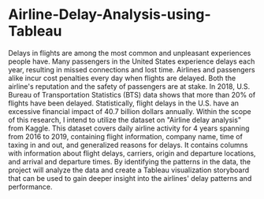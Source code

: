 # Airline-Delay-Analysis-using-Tableau

Delays in flights are among the most common and unpleasant experiences people have. Many passengers in the United States experience delays each year, resulting in missed connections and lost time. Airlines and passengers alike incur cost penalties every day when flights are delayed. Both the airline's reputation and the safety of passengers are at stake. In 2018, U.S. Bureau of Transportation Statistics (BTS) data shows that more than 20% of flights have been delayed. Statistically, flight delays in the U.S. have an excessive financial impact of 40.7 billion dollars annually. Within the scope of this research, I intend to utilize the dataset on "Airline delay analysis" from Kaggle. This dataset covers daily airline activity for 4 years spanning from 2016 to 2019, containing flight information, company name, time of taxing in and out, and generalized reasons for delays. It contains columns with information about flight delays, carriers, origin and departure locations, and arrival and departure times. By identifying the patterns in the data, the project will analyze the data and create a Tableau visualization storyboard that can be used to gain deeper insight into the airlines' delay patterns and performance.
